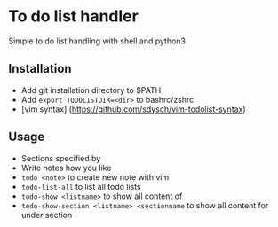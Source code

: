# To do list handler
Simple to do list handling with shell and python3

## Installation
* Add git installation directory to $PATH
* Add `export TODOLISTDIR=<dir>` to bashrc/zshrc
* [vim syntax] (https://github.com/sdysch/vim-todolist-syntax)

## Usage
* Sections specified by <section name>
* Write notes how you like
* `todo <note>` to create new note with vim
* `todo-list-all` to list all todo lists
* `todo-show <listname>` to show all content of <listname>
* `todo-show-section <listname> <sectionname` to show all content for <listname> under section <sectionname>
